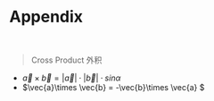 &emsp;
# Appendix


&emsp;
>Cross Product 外积
- $\vec{a}\times \vec{b} = |\vec{a}|\cdot|\vec{b}| \cdot sin \alpha$
- $\vec{a}\times \vec{b} = -\vec{b}\times \vec{a} $


